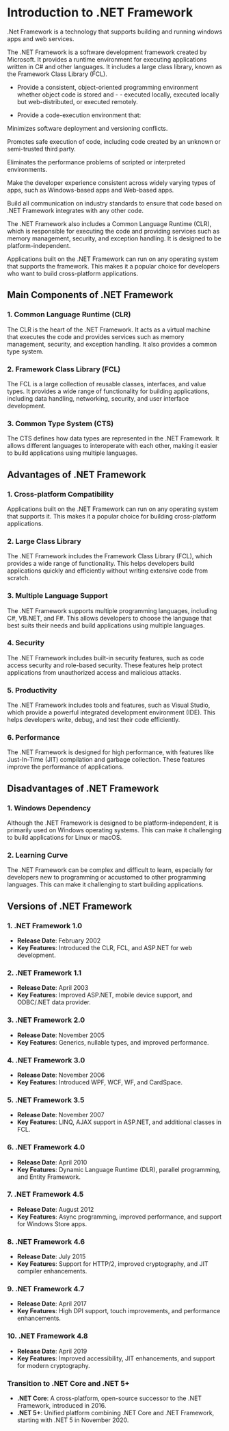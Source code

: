 # Introduction to .NET Framework

.Net Framework is a technology that supports building and running windows apps and web services.

The .NET Framework is a software development framework created by Microsoft. It provides a runtime environment for executing applications written in C# and other languages. It includes a large class library, known as the Framework Class Library (FCL).

- Provide a consistent, object-oriented programming environment whether object code is stored and - - executed locally, executed locally but web-distributed, or executed remotely.

-  Provide a code-execution environment that:

Minimizes software deployment and versioning conflicts.

Promotes safe execution of code, including code created by an unknown or semi-trusted third party.

Eliminates the performance problems of scripted or interpreted environments.

Make the developer experience consistent across widely varying types of apps, such as Windows-based apps and Web-based apps.

Build all communication on industry standards to ensure that code based on .NET Framework integrates with any other code.


The .NET Framework also includes a Common Language Runtime (CLR), which is responsible for executing the code and providing services such as memory management, security, and exception handling. It is designed to be platform-independent.

Applications built on the .NET Framework can run on any operating system that supports the framework. This makes it a popular choice for developers who want to build cross-platform applications.

## Main Components of .NET Framework

### 1. Common Language Runtime (CLR)

The CLR is the heart of the .NET Framework. It acts as a virtual machine that executes the code and provides services such as memory management, security, and exception handling. It also provides a common type system.

### 2. Framework Class Library (FCL)

The FCL is a large collection of reusable classes, interfaces, and value types. It provides a wide range of functionality for building applications, including data handling, networking, security, and user interface development.

### 3. Common Type System (CTS)

The CTS defines how data types are represented in the .NET Framework. It allows different languages to interoperate with each other, making it easier to build applications using multiple languages.

## Advantages of .NET Framework

### 1. Cross-platform Compatibility

Applications built on the .NET Framework can run on any operating system that supports it. This makes it a popular choice for building cross-platform applications.

### 2. Large Class Library

The .NET Framework includes the Framework Class Library (FCL), which provides a wide range of functionality. This helps developers build applications quickly and efficiently without writing extensive code from scratch.

### 3. Multiple Language Support

The .NET Framework supports multiple programming languages, including C#, VB.NET, and F#. This allows developers to choose the language that best suits their needs and build applications using multiple languages.

### 4. Security

The .NET Framework includes built-in security features, such as code access security and role-based security. These features help protect applications from unauthorized access and malicious attacks.

### 5. Productivity

The .NET Framework includes tools and features, such as Visual Studio, which provide a powerful integrated development environment (IDE). This helps developers write, debug, and test their code efficiently.

### 6. Performance

The .NET Framework is designed for high performance, with features like Just-In-Time (JIT) compilation and garbage collection. These features improve the performance of applications.

## Disadvantages of .NET Framework

### 1. Windows Dependency

Although the .NET Framework is designed to be platform-independent, it is primarily used on Windows operating systems. This can make it challenging to build applications for Linux or macOS.

### 2. Learning Curve

The .NET Framework can be complex and difficult to learn, especially for developers new to programming or accustomed to other programming languages. This can make it challenging to start building applications.


## Versions of .NET Framework

### 1. .NET Framework 1.0
- **Release Date**: February 2002
- **Key Features**: Introduced the CLR, FCL, and ASP.NET for web development.

### 2. .NET Framework 1.1
- **Release Date**: April 2003
- **Key Features**: Improved ASP.NET, mobile device support, and ODBC/.NET data provider.

### 3. .NET Framework 2.0
- **Release Date**: November 2005
- **Key Features**: Generics, nullable types, and improved performance.

### 4. .NET Framework 3.0
- **Release Date**: November 2006
- **Key Features**: Introduced WPF, WCF, WF, and CardSpace.

### 5. .NET Framework 3.5
- **Release Date**: November 2007
- **Key Features**: LINQ, AJAX support in ASP.NET, and additional classes in FCL.

### 6. .NET Framework 4.0
- **Release Date**: April 2010
- **Key Features**: Dynamic Language Runtime (DLR), parallel programming, and Entity Framework.

### 7. .NET Framework 4.5
- **Release Date**: August 2012
- **Key Features**: Async programming, improved performance, and support for Windows Store apps.

### 8. .NET Framework 4.6
- **Release Date**: July 2015
- **Key Features**: Support for HTTP/2, improved cryptography, and JIT compiler enhancements.

### 9. .NET Framework 4.7
- **Release Date**: April 2017
- **Key Features**: High DPI support, touch improvements, and performance enhancements.

### 10. .NET Framework 4.8
- **Release Date**: April 2019
- **Key Features**: Improved accessibility, JIT enhancements, and support for modern cryptography.

### Transition to .NET Core and .NET 5+
- **.NET Core**: A cross-platform, open-source successor to the .NET Framework, introduced in 2016.
- **.NET 5+**: Unified platform combining .NET Core and .NET Framework, starting with .NET 5 in November 2020.
